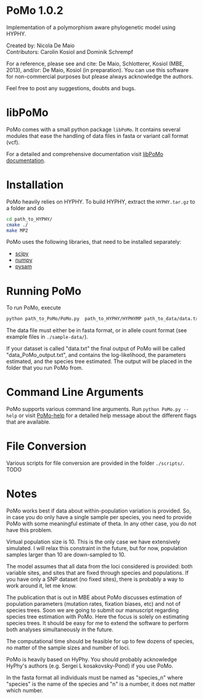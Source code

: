 PoMo 1.0.2
====
Implementation of a polymorphism aware phylogenetic model using HYPHY.

Created by: Nicola De Maio  
Contributors: Carolin Kosiol and Dominik Schrempf

For a reference, please see and cite: De Maio, Schlotterer, Kosiol
(MBE, 2013), and/or: De Maio, Kosiol (in preparation).  You can use
this software for non-commercial purposes but please always
acknowledge the authors.

Feel free to post any suggestions, doubts and bugs.


libPoMo
====
PoMo comes with a small python package `libPoMo`. It contains several
modules that ease the handling of data files in fasta or variant call
format (vcf).

For a detailed and comprehensive documentation visit
[libPoMo documentation](http://pomo.readthedocs.org).


Installation
====
PoMo heavily relies on HYPHY. To build HYPHY, extract the
`HYPHY.tar.gz` to a folder and do
```sh
cd path_to_HYPHY/
cmake ./
make MP2
```

PoMo uses the following libraries, that need to be installed
separately:
- [scipy](http://www.scipy.org/)
- [numpy](http://www.numpy.org/)
- [pysam](http://code.google.com/p/pysam/)


Running PoMo
====
To run PoMo, execute
```sh
python path_to_PoMo/PoMo.py  path_to_HYPHY/HYPHYMP path_to_data/data.txt
```

The data file must either be in fasta format, or in allele count format (see
example files in `./sample-data/`).

If your dataset is called "data.txt" the final output of PoMo will be
called "data_PoMo_output.txt", and contains the log-likelihood, the
parameters estimated, and the species tree estimated. The output will
be placed in the folder that you run PoMo from.


Command Line Arguments
====
PoMo supports various command line arguments. Run `python PoMo.py
--help` or visit [PoMo-help](PoMo-help.txt "PoMo-help") for a detailed
help message about the different flags that are available.


File Conversion
====
Various scripts for file conversion are provided in the folder
`./scripts/`. TODO


Notes
====
PoMo works best if data about within-population variation is
provided. So, in case you do only have a single sample per species,
you need to provide PoMo with some meaningful estimate of theta. In
any other case, you do not have this problem.

Virtual population size is 10. This is the only case we have
extensively simulated. I will relax this constraint in the future, but
for now, population samples larger than 10 are down-sampled to 10.

The model assumes that all data from the loci considered is provided:
both variable sites, and sites that are fixed through species and
populations. If you have only a SNP dataset (no fixed sites), there is
probably a way to work around it, let me know.

The publication that is out in MBE about PoMo discusses estimation of
population parameters (mutation rates, fixation biases, etc) and not
of species trees. Soon we are going to submit our manuscript regarding
species tree estimation with PoMo. Here the focus is solely on
estimating species trees. It should be easy for me to extend the
software to perform both analyses simultaneously in the future.

The computational time should be feasible for up to few dozens of
species, no matter of the sample sizes and number of loci.

PoMo is heavily based on HyPhy. You should probably acknowledge
HyPhy's authors (e.g. Sergei L kosakovsky-Pond) if you use PoMo.

In the fasta format all individuals must be named as "species_n" where
"species" is the name of the species and "n" is a number, it does not
matter which number.
